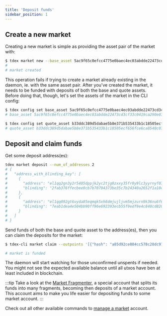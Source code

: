 ```yaml
---
title: 'Deposit funds'
sidebar_position: 1
---
```


## Create a new market

Creating a new market is simple as providing the asset pair of the market with:

```bash
$ tdex market new --base_asset 5ac9f65c0efcc4775e0baec4ec03abdde22473cd3cf33c0419ca290e0751b225 --quote_asset b33ddc389d5dabae5b8e371b535433b1c18505ecf656fce6ca8540c07ec2bde5
#
# market created
```

This operation fails if trying to create a market already existing in the daemon, ie. with the same asset pair.
After you've created the market, it needs to be funded with deposits of both the base and quote assets.  
Before doing that, though, let's set the assets of the market in the CLI config:

```bash
$ tdex config set base_asset 5ac9f65c0efcc4775e0baec4ec03abdde22473cd3cf33c0419ca290e0751b225
# base_asset 5ac9f65c0efcc4775e0baec4ec03abdde22473cd3cf33c0419ca290e0751b225 has been set

$ tdex config set quote_asset b33ddc389d5dabae5b8e371b535433b1c18505ecf656fce6ca8540c07ec2bde5
# quote_asset b33ddc389d5dabae5b8e371b535433b1c18505ecf656fce6ca8540c07ec2bde5 has been set
```

## Deposit and claim funds

Get some deposit address(es):

```bash
tdex market deposit --num_of_addresses 2
# {
# 	"address_with_blinding_key": [
#     {
#       "address": "el1qq2gn3y2r5405dppjk2yc2tjg0zxxy35fr0y9lc3yyrnyf07ktuht0ymzrh8hnjwl62w9ws6jwl3yh40k8cd26wfc27sug3rmh",
#       "blinding": "2fab376ffecbee0cb7b70794373be35c7b24340a2652f1a10c8200b04ab3eedb"
#     },
#     {
#     	"address": "el1qq092gt6vyda85eqmqk5xh6dmjujljvm5mjzurn9k36nu6f6veheqqyh3hgtlwpd0y70tdccf5ua395hugwjv2ccw237cl9tal",
#     	"blinding": "7eab1dea4e504bb90ff96e692393ecb55f9edf9e4c840cd820e24ef27f4a27b0"
#     }
# 	]
# }
```

Send funds of both the base and quote asset to the address(es), then you can claim the deposits for the market:

```bash
$ tdex-cli market claim --outpoints '[{"hash": "a85d92ce884cc578c28dc976166ab848c78580ab217d3cb66ab44f423e402adb", "index": 1}, {"hash": "57fc2ff04316f753a042b129a2f381471baf1adb11caa5e596a6c9ac339ebc47", "index": 1}]'

# market is funded
```

The daemon will start watching for those unconfirmed unspents if needed. You might not see the expected available balance until all utxos have ben at least included in blockchain.

:::tip
Take a look at the [Market Fragmenter](../market_fragmenter_account.md), a special account that splits its funds into many fragments, becoming then deposits of a market account. This account aims to make you life easier for depositing funds to some market account.
:::


Check out all other available commands to [manage a market](manage_account.md) account.
